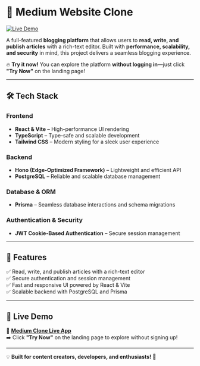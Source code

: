 # 📝 Medium Website Clone  

[![Live Demo](https://img.shields.io/badge/Live-Demo-blue)](https://blog-website-hlzm.vercel.app)  

A full-featured **blogging platform** that allows users to **read, write, and publish articles** with a rich-text editor. Built with **performance, scalability, and security** in mind, this project delivers a seamless blogging experience.  

🔥 **Try it now!** You can explore the platform **without logging in**—just click **"Try Now"** on the landing page!  

---

## 🛠️ Tech Stack  

### **Frontend**  
- **React & Vite** – High-performance UI rendering  
- **TypeScript** – Type-safe and scalable development  
- **Tailwind CSS** – Modern styling for a sleek user experience  

### **Backend**  
- **Hono (Edge-Optimized Framework)** – Lightweight and efficient API  
- **PostgreSQL** – Reliable and scalable database management  

### **Database & ORM**  
- **Prisma** – Seamless database interactions and schema migrations  

### **Authentication & Security**  
- **JWT Cookie-Based Authentication** – Secure session management  

---

## 🚀 Features  
✅ Read, write, and publish articles with a rich-text editor  
✅ Secure authentication and session management  
✅ Fast and responsive UI powered by React & Vite  
✅ Scalable backend with PostgreSQL and Prisma  

---

## 🔗 Live Demo  
🔗 **[Medium Clone Live App](https://blog-website-hlzm.vercel.app)**  
➡️ Click **"Try Now"** on the landing page to explore without signing up!  

---

💡 **Built for content creators, developers, and enthusiasts!** 🚀  
